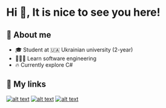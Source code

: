 # Hi :wave:, It is nice to see you here!
  
## :rocket: About me
   - :mortar_board: Student at :ukraine: Ukrainian university (2-year)
   - 🧑🏻‍💻 Learn software engineering
   - :fire: Currently explore C#
## :link: My links
<a href='https://github.com/YSecretY'>![ alt text ](https://img.shields.io/badge/GitHub-181717?style=for-the-badge&logo=GitHub)</a>
<a href='https://t.me/ssecret_s'>![ alt text ](https://img.shields.io/badge/Telegram-26A5E4?style=for-the-badge&logo=Telegram)</a>
<a href='https://www.linkedin.com/in/bogdan-hrachov-190a0225a/'>![ alt text ](https://img.shields.io/badge/LinkedIn-0A66C2?style=for-the-badge&logo=LinkedIn)</a>
<!--
**YSecretY/YSecretY** is a ✨ _special_ ✨ repository because its `README.md` (this file) appears on your GitHub profile.

Here are some ideas to get you started:

- 🔭 I’m currently working on ...
- 🌱 I’m currently learning ...
- 👯 I’m looking to collaborate on ...
- 🤔 I’m looking for help with ...
- 💬 Ask me about ...
- 📫 How to reach me: ...
- 😄 Pronouns: ...
- ⚡ Fun fact: ...
-->
